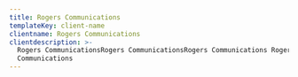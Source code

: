 ```yaml
---
title: Rogers Communications
templateKey: client-name
clientname: Rogers Communications
clientdescription: >-
  Rogers CommunicationsRogers CommunicationsRogers Communications Rogers
  Communications
---
```


